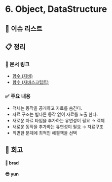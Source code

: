 # 6. Object, DataStructure

## :pushpin: 이슈 리스트

## :clipboard: 정리

### :link: 문서 링크

- [함수 (자바)](./heewhy_java.md)
- [함수 (자바스크립트)](./brad_javascript.md)

### :white_check_mark: 주요 내용

- 객체는 동작을 공개하고 자료를 숨긴다.
- 자료 구조는 별다른 동작 없이 자료를 노출 한다.
- 새로운 자료 타입을 추가하는 유연성이 필요 → 객체
- 새로운 동작을 추가하는 유연성이 필요 → 자료구조
- 직면한 문제에 최적인 해결책을 선택

## :pray: 회고

#### :bread: brad



#### :sunglasses: yun

